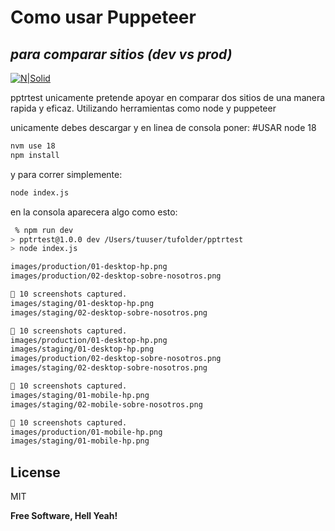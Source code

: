 # Como usar Puppeteer 
## _para comparar sitios (dev vs prod)_

[![N|Solid](https://cdn-images-1.medium.com/max/2400/1*jYzSJ-aEvzhFvfq_6DQdmw.png)](https://cdn-images-1.medium.com/max/2400/1*jYzSJ-aEvzhFvfq_6DQdmw.png)

pptrtest unicamente pretende apoyar en comparar dos sitios de una manera rapida y eficaz.
Utilizando herramientas como node y puppeteer

unicamente debes descargar y en linea de consola poner:
#USAR node 18
```sh
nvm use 18
npm install
```

y para correr simplemente:

```sh
node index.js
```

en la consola aparecera algo como esto:


```sh
 % npm run dev
> pptrtest@1.0.0 dev /Users/tuuser/tufolder/pptrtest
> node index.js

images/production/01-desktop-hp.png
images/production/02-desktop-sobre-nosotros.png

🎉 10 screenshots captured.
images/staging/01-desktop-hp.png
images/staging/02-desktop-sobre-nosotros.png

🎉 10 screenshots captured.
images/production/01-desktop-hp.png
images/staging/01-desktop-hp.png
images/production/02-desktop-sobre-nosotros.png
images/staging/02-desktop-sobre-nosotros.png

🎉 10 screenshots captured.
images/staging/01-mobile-hp.png
images/staging/02-mobile-sobre-nosotros.png

🎉 10 screenshots captured.
images/production/01-mobile-hp.png
images/staging/01-mobile-hp.png
```

## License

MIT

**Free Software, Hell Yeah!**

